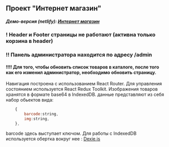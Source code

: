 ## Проект "Интернет магазин"

##### Демо-версия (netlify): [Интернет магазин](https://alex078567.github.io/sultan_ecommerce/)

### ! Header и Footer страницы не работают (активна только корзина в header)

### !! Панель администратора находится по адресу /admin

#### !!!! Для того, чтобы обновить список товаров в каталоге, после того как его изменил администратор, необходимо обновить страницу.

Навигация построена с использованием React Router.
Для управления состоянием используется React Redux Toolkit.
Изображения товаров хранятся в формате base64 в IndexedDB.
данные представляют из себя набор обьектов вида:

```javascript
	{
		barcode:string,
		img:string,
	},
```

barcode здесь выступает ключом.
Для работы с IndexedDB используется обертка вокруг нее : [Dexie.js](https://dexie.org/)
